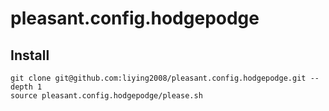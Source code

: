 # pleasant.config.hodgepodge

## Install

```shell
git clone git@github.com:liying2008/pleasant.config.hodgepodge.git --depth 1
source pleasant.config.hodgepodge/please.sh
```
